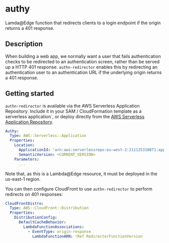 # authy

Lamda@Edge function that redirects clients to a login endpoint if the origin returns a 401 response.

## Description

When building a web app, we normally want a user that fails authentication checks to be redirected to an authentication screen, rather than be served up a HTTP 401 response. `authn-redirector` enables this by redirecting an authentication user to an authentication URL if the underlying origin returns a 401 response.

## Getting started

`authn-redirector` is available via the AWS Serverless Application Repository. Include it in your SAM / CloudFormation template as a serverless application`, or deploy directly from the [AWS Serverless Application Repository](https://eu-west-2.console.aws.amazon.com/lambda/home?region=eu-west-2#/create/app?applicationId=arn:aws:serverlessrepo:eu-west-2:211125310871:applications/authn-redirector).

```yaml
Authy:
  Type: AWS::Serverless::Application
  Properties:
    Location:
      ApplicationId: 'arn:aws:serverlessrepo:eu-west-2:211125310871:applications/authn-redirector'
      SemanticVersion: <CURRENT_VERSION>
    Parameters:
      ...
```

Note that, as this is a Lambda@Edge resource, it must be deployed in the us-east-1 region.

You can then configure CloudFront to use `authn-redirector` to perform redirects on 401 responses:

```yaml
CloudFrontDistro:
  Type: AWS::CloudFront::Distribution
  Properties:
    DistributionConfig:
      DefaultCacheBehavior:
        LambdaFunctionAssociations:
          - EventType: origin-response
            LambdaFunctionARN: !Ref RedirectorFunctionVersion
```
